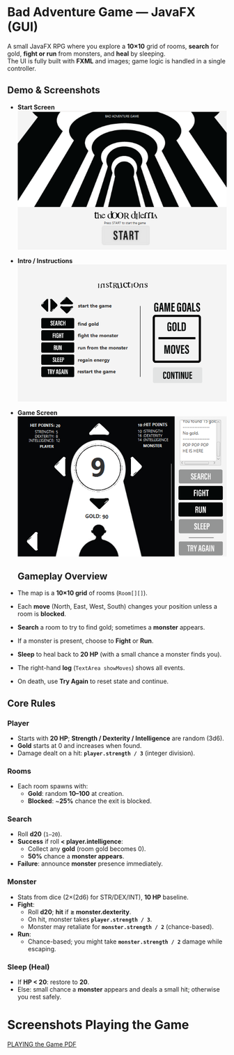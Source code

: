 # Bad Adventure Game — JavaFX (GUI)

A small JavaFX RPG where you explore a **10×10** grid of rooms, **search** for gold, **fight or run** from monsters, and **heal** by sleeping.  
The UI is fully built with **FXML** and images; game logic is handled in a single controller.

## Demo & Screenshots
- **Start Screen**  
  ![Start Screen](./assets/1.png)

- **Intro / Instructions**  
  ![Intro Screen](./assets/2.png)

- **Game Screen**  
  ![Game Screen](./assets/3.png)

  ## Gameplay Overview

- The map is a **10×10 grid** of rooms (`Room[][]`).
- Each **move** (North, East, West, South) changes your position unless a room is **blocked**.
- **Search** a room to try to find gold; sometimes a **monster** appears.
- If a monster is present, choose to **Fight** or **Run**.  
- **Sleep** to heal back to **20 HP** (with a small chance a monster finds you).
- The right-hand **log** (`TextArea showMoves`) shows all events.
- On death, use **Try Again** to reset state and continue.

## Core Rules

### Player
- Starts with **20 HP**; **Strength / Dexterity / Intelligence** are random (3d6).
- **Gold** starts at 0 and increases when found.
- Damage dealt on a hit: **`player.strength / 3`** (integer division).

### Rooms
- Each room spawns with:
  - **Gold**: random **10–100** at creation.
  - **Blocked**: ~**25%** chance the exit is blocked.

### Search
- Roll **d20** (`1–20`).
- **Success** if roll **< player.intelligence**:
  - Collect any **gold** (room gold becomes 0).
  - **50%** chance a **monster appears**.
- **Failure**: announce **monster** presence immediately.

### Monster
- Stats from dice (2×(2d6) for STR/DEX/INT), **10 HP** baseline.
- **Fight**:
  - Roll **d20**; **hit** if **≥ monster.dexterity**.
  - On hit, monster takes **`player.strength / 3`**.
  - Monster may retaliate for **`monster.strength / 2`** (chance-based).
- **Run**:
  - Chance-based; you might take **`monster.strength / 2`** damage while escaping.

### Sleep (Heal)
- If **HP < 20**: restore to **20**.
- Else: small chance a **monster** appears and deals a small hit; otherwise you rest safely.

# Screenshots Playing the Game
[PLAYING the Game PDF](./assets/play.pdf)
